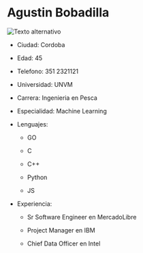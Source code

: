 # Agustin Bobadilla

![Texto alternativo](/ruta/a/la/imagen.jpg)

* Ciudad: Cordoba

* Edad: 45

* Telefono: 351 2321121

* Universidad: UNVM

* Carrera: Ingenieria en Pesca

* Especialidad: Machine Learning

* Lenguajes:

    * GO

    * C

    * C++

    * Python 
    
    * JS

* Experiencia:

    * Sr Software Engineer en MercadoLibre

    * Project Manager en IBM
    
    * Chief Data Officer en Intel 